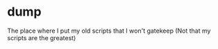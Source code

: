 # dump
The place where I put my old scripts that I won't gatekeep (Not that my scripts are the greatest)
